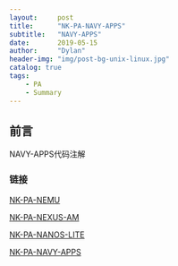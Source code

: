 ```yaml
---
layout:     post
title:      "NK-PA-NAVY-APPS"
subtitle:   "NAVY-APPS"
date:       2019-05-15
author:     "Dylan"
header-img: "img/post-bg-unix-linux.jpg"
catalog: true
tags:
    - PA
    - Summary
---
```





## 前言

NAVY-APPS代码注解



### 链接 

[NK-PA-NEMU](https://blovetree.github.io/2019/05/15/NK-PA-NEMU/)

[NK-PA-NEXUS-AM](https://blovetree.github.io/2019/05/15/NK-PA-NEXUS-AM/)

[NK-PA-NANOS-LITE](https://blovetree.github.io/2019/05/15/NK-PA-NANOS-LITE/)

[NK-PA-NAVY-APPS](https://blovetree.github.io/2019/05/15/NK-PA-NAVY-APPS/)



